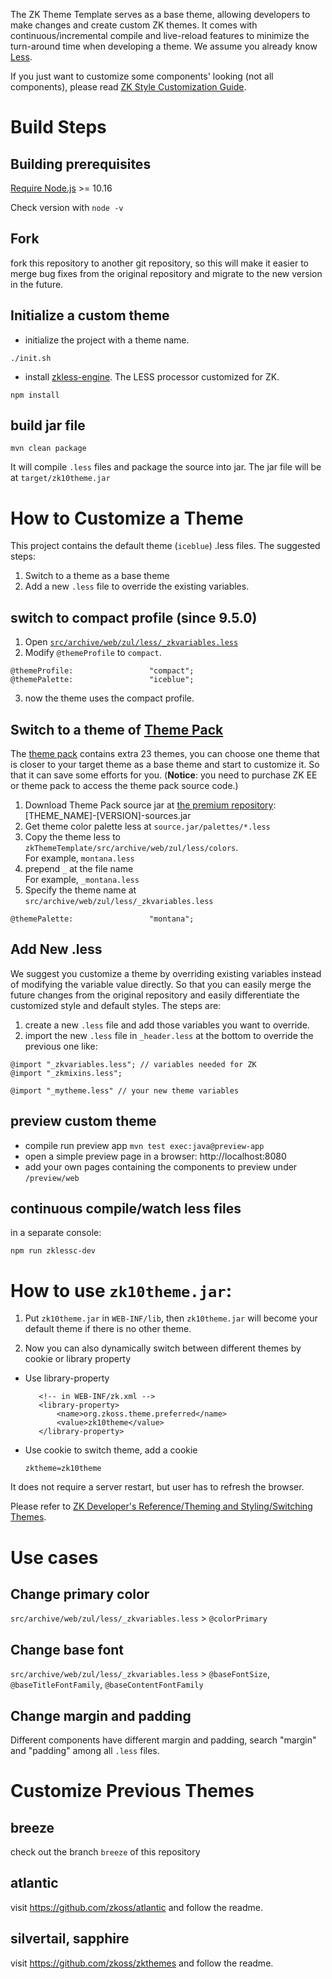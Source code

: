 The ZK Theme Template serves as a base theme, allowing developers to make changes and create custom ZK themes. It comes with continuous/incremental compile and live-reload features to minimize the turn-around time when developing a theme. We assume you already know [Less](http://lesscss.org/).

If you just want to customize some components' looking (not all components), please read [ZK Style Customization Guide](https://www.zkoss.org/wiki/ZK_Style_Customization_Guide).

# Build Steps
## Building prerequisites
[Require Node.js](https://nodejs.org/en/download/) \>= 10.16

Check version with `node -v`

## Fork
fork this repository to another git repository, so this will make it easier to merge bug fixes from the original repository and migrate to the new version in the future.

## Initialize a custom theme
* initialize the project with a theme name. 

`./init.sh`

* install [zkless-engine](https://github.com/zkoss/zkless-engine).
The LESS processor customized for ZK.

`npm install`
  

## build jar file
`mvn clean package`

It will compile `.less` files and package the source into jar. The jar file will be at `target/zk10theme.jar`

# How to Customize a Theme
This project contains the default theme (`iceblue`) .less files. 
The suggested steps:
1. Switch to a theme as a base theme
2. Add a new `.less` file to override the existing variables.

## switch to compact profile (since 9.5.0)
1. Open [`src/archive/web/zul/less/_zkvariables.less`](src/archive/web/zul/less/_zkvariables.less)
2. Modify `@themeProfile` to `compact`.
``` less
@themeProfile:                 "compact";
@themePalette:                 "iceblue";
```
3. now the theme uses the compact profile.

## Switch to a theme of [Theme Pack](https://www.zkoss.org/zkthemepackdemo/)
The [theme pack](https://www.zkoss.org/zkthemepackdemo/) contains extra 23 themes, you can choose one theme that is closer to your target theme as a base theme and start to customize it. So that it can save some efforts for you.
(**Notice**: you need to purchase ZK EE or theme pack to access the theme pack source code.)

1. Download Theme Pack source jar at [the premium repository](https://maven.zkoss.org/repo/zk/ee/org/zkoss/themepack/): [THEME_NAME]-[VERSION]-sources.jar
2. Get theme color palette less at `source.jar/palettes/*.less`
2. Copy the theme less to `zkThemeTemplate/src/archive/web/zul/less/colors`. <br/>
For example, `montana.less`
3. prepend `_` at the file name <br/>
For example, `_montana.less`
4. Specify the theme name at `src/archive/web/zul/less/_zkvariables.less`
```less
@themePalette:                 "montana";
```

## Add New .less
We suggest you customize a theme by overriding existing variables instead of modifying the variable value directly. So that you can easily merge the future changes from the original repository and easily differentiate the customized style and default styles. The steps are:
1. create a new `.less` file and add those variables you want to override.
2. import the new `.less` file in `_header.less` at the bottom to override the previous one like:
```less
@import "_zkvariables.less"; // variables needed for ZK
@import "_zkmixins.less";

@import "_mytheme.less" // your new theme variables
```


## preview custom theme
* compile run preview app
`mvn test exec:java@preview-app`
* open a simple preview page in a browser: http://localhost:8080
* add your own pages containing the components to preview under `/preview/web`


## continuous compile/watch less files
in a separate console:

`npm run zklessc-dev`


# How to use `zk10theme.jar`:

1. Put `zk10theme.jar` in `WEB-INF/lib`, then `zk10theme.jar`
    will become your default theme if there is no other theme.

2. Now you can also dynamically switch between different themes by
    cookie or library property
  -  Use library-property
     ```
        <!-- in WEB-INF/zk.xml -->
        <library-property> 
            <name>org.zkoss.theme.preferred</name>
            <value>zk10theme</value>
        </library-property> 
     ```


  - Use cookie to switch theme, add a cookie
    ```
    zktheme=zk10theme
    ```
It does not require a server restart, but user has to refresh the browser.

Please refer to [ZK Developer's Reference/Theming and Styling/Switching Themes](https://www.zkoss.org/wiki/ZK_Developer%27s_Reference/Theming_and_Styling/Switching_Themes).

# Use cases
## Change primary color
`src/archive/web/zul/less/_zkvariables.less` > `@colorPrimary`

## Change base font
`src/archive/web/zul/less/_zkvariables.less` > `@baseFontSize`, `@baseTitleFontFamily`, `@baseContentFontFamily`

## Change margin and padding
Different components have different margin and padding, search "margin" and "padding" among all `.less` files.


# Customize Previous Themes

## breeze
check out the branch `breeze` of this repository

## atlantic 
visit https://github.com/zkoss/atlantic and follow the readme.

## silvertail, sapphire
visit https://github.com/zkoss/zkthemes and follow the readme.